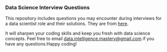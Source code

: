 ### Data Science Interview Questions

This repository includes questions you may encounter during interviews for a data scientist role and their solutions. They are from [here](https://github.com/rvaughan/DataInterviewQuestions).

It will sharpen your coding skills and keep you fresh with data science concepts. Feel free to email data.intelligence.mastery@gmail.com if you have any questions.Happy coding!
